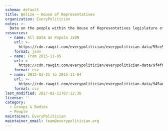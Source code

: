 ```yaml
---
schema: default
title: Belize — House of Representatives
organization: EveryPolitician
notes: >-
  Data on the people within the House of Representatives legislature of Belize.
resources:
  - name: All Data as Popolo JSON
    url: >-
      https://cdn.rawgit.com/everypolitician/everypolitician-data/55ce594506440b364937caf6d4d3178ea79be01a/data/Belize/Representatives/ep-popolo-v1.0.json
    format: json
  - name: From 2015-11-05
    url: >-
      https://cdn.rawgit.com/everypolitician/everypolitician-data/9f4f60c2c9ee6be008f46e1d645c2c1973312ad1/data/Belize/Representatives/term-2015.csv
    format: csv
  - name: 2012-03-21 to 2015-11-04
    url: >-
      https://cdn.rawgit.com/everypolitician/everypolitician-data/945ad1d20e64da9b2881ace1042718f7270cc4f0/data/Belize/Representatives/term-2012.csv
    format: csv
last_modified: 2017-02-11T07:12:30
license: ''
category:
  - Groups & Bodies
  - People
maintainer: EveryPolitician
maintainer_email: team@everypolitician.org
---
```

